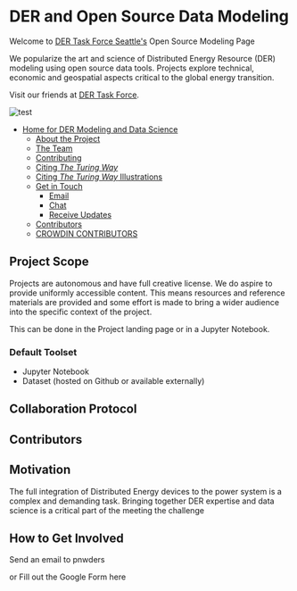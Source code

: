 # DER and Open Source Data Modeling

Welcome to [DER Task Force Seattle's](https://pnwders.notion.site/PNW-DERs-Home-33d49ff437f54e12b5de8ce37bac58e9) Open Source Modeling Page 

We popularize the art and science of Distributed Energy Resource (DER) modeling using open source data tools. Projects explore technical, economic and geospatial aspects critical to the global energy transition. 

Visit our friends at [DER Task Force](https://www.dertaskforce.com/). 

![test](.github/profile/image/pnw_der_group.JPG)



- [Home for DER Modeling and Data Science](#DER-and-Open-Source-Data-Modeling)
    - [About the Project](#about-the-project)
    - [The Team](#the-team)
    - [Contributing](#contributing)
    - [Citing _The Turing Way_](#citing-the-turing-way)
    - [Citing _The Turing Way_ Illustrations](#citing-the-turing-way-illustrations)
    - [Get in Touch](#get-in-touch)
      - [Email](#email)
      - [Chat](#chat)
      - [Receive Updates](#receive-updates)
  - [Contributors](#contributors)
  - [CROWDIN CONTRIBUTORS](#crowdin-contributors)


## Project Scope

Projects are autonomous and have full creative license.
We do aspire to provide uniformly accessible content. This means resources and reference materials are provided and some effort is made to bring a wider audience into the specific context of the project.

This can be done in the Project landing page or in a Jupyter Notebook.

### Default Toolset
- Jupyter Notebook
- Dataset (hosted on Github or available externally)

## Collaboration Protocol


## Contributors

## Motivation

The full integration of Distributed Energy devices to the power system is a complex and demanding task. Bringing together DER expertise and data science is a critical part of the meeting the challenge


## How to Get Involved

Send an email to pnwders

or Fill out the Google Form here
